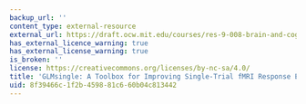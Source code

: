 ```yaml
---
backup_url: ''
content_type: external-resource
external_url: https://draft.ocw.mit.edu/courses/res-9-008-brain-and-cognitive-sciences-computational-tutorials/pages/glmsingle-a-toolbox-for-improving-single-trial-fmri-response-estimates/
has_external_licence_warning: true
has_external_license_warning: true
is_broken: ''
license: https://creativecommons.org/licenses/by-nc-sa/4.0/
title: 'GLMsingle: A Toolbox for Improving Single-Trial fMRI Response Estimates'
uid: 8f39466c-1f2b-4598-81c6-60b04c813442
---
```

